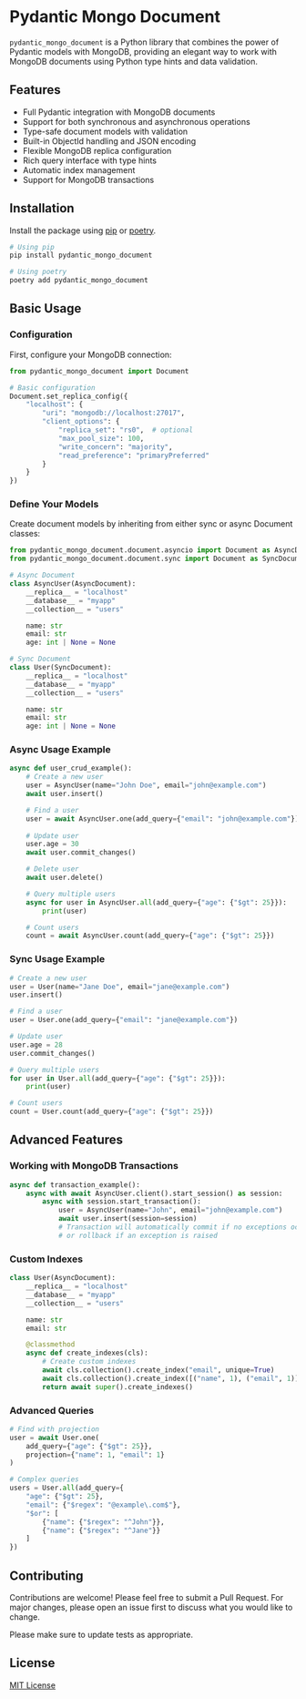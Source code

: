 # Pydantic Mongo Document

`pydantic_mongo_document` is a Python library that combines the power of Pydantic models with MongoDB, providing an elegant way to work with MongoDB documents using Python type hints and data validation.

## Features

- Full Pydantic integration with MongoDB documents
- Support for both synchronous and asynchronous operations
- Type-safe document models with validation
- Built-in ObjectId handling and JSON encoding
- Flexible MongoDB replica configuration
- Rich query interface with type hints
- Automatic index management
- Support for MongoDB transactions

## Installation

Install the package using [pip](https://pip.pypa.io/en/stable/) or [poetry](https://python-poetry.org).

```bash
# Using pip
pip install pydantic_mongo_document

# Using poetry
poetry add pydantic_mongo_document
```

## Basic Usage

### Configuration

First, configure your MongoDB connection:

```python
from pydantic_mongo_document import Document

# Basic configuration
Document.set_replica_config({
    "localhost": {
        "uri": "mongodb://localhost:27017",
        "client_options": {
            "replica_set": "rs0",  # optional
            "max_pool_size": 100,
            "write_concern": "majority",
            "read_preference": "primaryPreferred"
        }
    }
})
```

### Define Your Models

Create document models by inheriting from either sync or async Document classes:

```python
from pydantic_mongo_document.document.asyncio import Document as AsyncDocument
from pydantic_mongo_document.document.sync import Document as SyncDocument

# Async Document
class AsyncUser(AsyncDocument):
    __replica__ = "localhost"
    __database__ = "myapp"
    __collection__ = "users"

    name: str
    email: str
    age: int | None = None

# Sync Document
class User(SyncDocument):
    __replica__ = "localhost"
    __database__ = "myapp"
    __collection__ = "users"

    name: str
    email: str
    age: int | None = None
```

### Async Usage Example

```python
async def user_crud_example():
    # Create a new user
    user = AsyncUser(name="John Doe", email="john@example.com")
    await user.insert()

    # Find a user
    user = await AsyncUser.one(add_query={"email": "john@example.com"})
    
    # Update user
    user.age = 30
    await user.commit_changes()

    # Delete user
    await user.delete()

    # Query multiple users
    async for user in AsyncUser.all(add_query={"age": {"$gt": 25}}):
        print(user)

    # Count users
    count = await AsyncUser.count(add_query={"age": {"$gt": 25}})
```

### Sync Usage Example

```python
# Create a new user
user = User(name="Jane Doe", email="jane@example.com")
user.insert()

# Find a user
user = User.one(add_query={"email": "jane@example.com"})

# Update user
user.age = 28
user.commit_changes()

# Query multiple users
for user in User.all(add_query={"age": {"$gt": 25}}):
    print(user)

# Count users
count = User.count(add_query={"age": {"$gt": 25}})
```

## Advanced Features

### Working with MongoDB Transactions

```python
async def transaction_example():
    async with await AsyncUser.client().start_session() as session:
        async with session.start_transaction():
            user = AsyncUser(name="John", email="john@example.com")
            await user.insert(session=session)
            # Transaction will automatically commit if no exceptions occur
            # or rollback if an exception is raised
```

### Custom Indexes

```python
class User(AsyncDocument):
    __replica__ = "localhost"
    __database__ = "myapp"
    __collection__ = "users"

    name: str
    email: str

    @classmethod
    async def create_indexes(cls):
        # Create custom indexes
        await cls.collection().create_index("email", unique=True)
        await cls.collection().create_index([("name", 1), ("email", 1)])
        return await super().create_indexes()
```

### Advanced Queries

```python
# Find with projection
user = await User.one(
    add_query={"age": {"$gt": 25}},
    projection={"name": 1, "email": 1}
)

# Complex queries
users = User.all(add_query={
    "age": {"$gt": 25},
    "email": {"$regex": "@example\.com$"},
    "$or": [
        {"name": {"$regex": "^John"}},
        {"name": {"$regex": "^Jane"}}
    ]
})
```

## Contributing

Contributions are welcome! Please feel free to submit a Pull Request. For major changes, please open an issue first to discuss what you would like to change.

Please make sure to update tests as appropriate.

## License

[MIT License](LICENSE)
